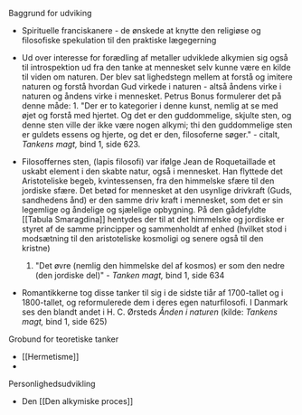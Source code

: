 Baggrund for udviking 
- Spirituelle franciskanere - de ønskede at knytte den religiøse og filosofiske spekulation til den praktiske lægegerning

- Ud over interesse for forædling af metaller udviklede alkymien sig også til introspektion ud fra den tanke at mennesket selv kunne være en kilde til viden om naturen. Der blev sat lighedstegn mellem at forstå og imitere naturen og forstå hvordan Gud virkede i naturen - altså åndens virke i naturen og åndens virke i mennesket.  Petrus Bonus formulerer det på denne måde:
      1. "Der er to kategorier i denne kunst, nemlig at se med øjet og forstå med hjertet. Og det er den guddommelige, skjulte sten, og denne sten ville der ikke være nogen alkymi; thi den guddommelige sten er guldets essens og hjerte, og det er den, filosoferne søger." - citalt, *Tankens magt,* bind 1, side 623.
- Filosoffernes sten, (lapis filosofi) var ifølge Jean de Roquetaillade et uskabt element i den skabte natur, også i mennesket. Han flyttede det Aristoteliske begeb, kvintessensen, fra den himmelske sfære til den jordiske sfære. Det betød for mennesket at den usynlige drivkraft (Guds, sandhedens ånd) er den samme driv kraft i mennesket, som det er sin legemlige og åndelige og sjælelige opbygning. På den gådefyldte [[Tabula Smaragdina]] hentydes der til at det himmelske og jordiske er styret af de samme principper og sammenholdt af enhed (hvilket stod i modsætning til den aristoteliske kosmoligi og senere også til den kristne)
     1. "Det øvre (nemlig den himmelske del af kosmos) er som den nedre (den jordiske del)" - *Tanken magt,* bind 1, side 634
 - Romantikkerne tog disse tanker til sig i de sidste tiår af 1700-tallet og i 1800-tallet, og reformulerede dem i deres egen naturfilosofi. I Danmark ses den blandt andet i H. C. Ørsteds *Ånden i naturen* (kilde: *Tankens magt,* bind 1, side 625)

Grobund for teoretiske tanker
- [[Hermetisme]]
- 



Personlighedsudvikling 
- Den [[Den alkymiske proces]] 